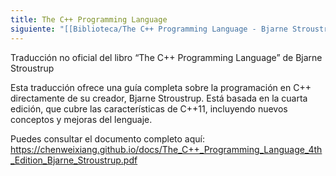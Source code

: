```yaml
---
title: The C++ Programming Language
siguiente: "[[Biblioteca/The C++ Programming Language - Bjarne Stroustrup/2 - Un Tour Por C++ - Lo Básico/_index|2 - Un Tour Por C++ - Lo Básico]]"
---
```


Traducción no oficial del libro “The C++ Programming Language” de Bjarne Stroustrup

Esta traducción ofrece una guía completa sobre la programación en C++ directamente de su creador, Bjarne Stroustrup. Está basada en la cuarta edición, que cubre las características de C++11, incluyendo nuevos conceptos y mejoras del lenguaje.

Puedes consultar el documento completo aquí: https://chenweixiang.github.io/docs/The_C++_Programming_Language_4th_Edition_Bjarne_Stroustrup.pdf
